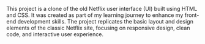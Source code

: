 This project is a clone of the old Netflix user interface (UI) built using HTML and CSS. It was created as part of my learning journey to enhance my front-end development skills. The project replicates the basic layout and design elements of the classic Netflix site, focusing on responsive design, clean code, and interactive user experience.
